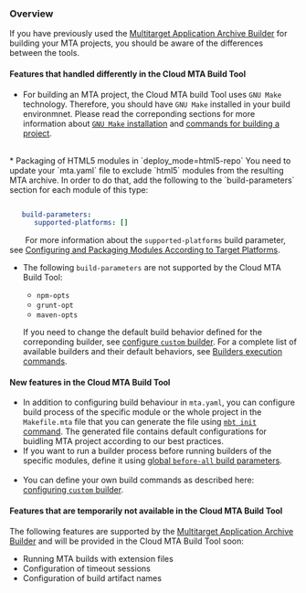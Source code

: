 ### Overview
If you have previously used the [Multitarget Application Archive Builder](https://help.sap.com/viewer/58746c584026430a890170ac4d87d03b/Cloud/en-US/ba7dd5a47b7a4858a652d15f9673c28d.html) for building your MTA projects, you should be aware of the differences between the tools.


#### Features that handled differently in the Cloud MTA Build Tool

* For building an MTA project, the Cloud MTA build Tool uses `GNU Make` technology. Therefore, you should have `GNU Make` installed in your build environmnet. Please read the correponding sections for more information about [`GNU Make` installation](makefile.md) and [commands for building a project](usage.md#how-to-build-an-mta-archive-from-the-project-sources). 
<br>
* Packaging of HTML5 modules in `deploy_mode=html5-repo`
You need to update your `mta.yaml` file to exclude `html5` modules from the resulting MTA archive. In order to do that, add the following to the `build-parameters` section for each  module of this type:

```yaml

   build-parameters:
      supported-platforms: []
```
&nbsp;&nbsp;&nbsp;&nbsp;&nbsp;&nbsp; For more information about the `supported-platforms` build parameter, see [Configuring and Packaging Modules According to Target Platforms](configuration.md#configuring-and-packaging-modules-according-to-target-platforms).
<br>
* The following `build-parameters` are not supported by the Cloud MTA Build Tool: <ul><li>`npm-opts`<li>`grunt-opt`<li>`maven-opts`</ul>

  If you need to change the default build behavior defined for the correponding builder, see [configure `custom` builder](configuration.md#configuring-the-custom-builder).
  For a complete list of available builders and their default behaviors, see [Builders execution commands](https://github.com/SAP/cloud-mta-build-tool/blob/master/configs/builder_type_cfg.yaml).
  <br>

#### New features in the Cloud MTA Build Tool

* In addition to configuring build behaviour in `mta.yaml`, you can configure build process of the specific module or the whole project in the `Makefile.mta` file that you can generate the file using [`mbt init` command](usage.md#cloud-mta-build-tool-commands). The generated file contains default configurations for buidling MTA project according to our best practices.
&nbsp;
* If you want to run a builder process before running builders of the specific modules, define it using [global `before-all` build parameters](configuration.md#configuring-global-build).  
&nbsp; 
* You can define your own build commands as described here: [configuring `custom` builder](configuration.md#configuring-the-custom-builder). 
&nbsp; 

#### Features that are temporarily not available in the Cloud MTA Build Tool

The following features are supported by the [Multitarget Application Archive Builder](https://help.sap.com/viewer/58746c584026430a890170ac4d87d03b/Cloud/en-US/ba7dd5a47b7a4858a652d15f9673c28d.html) and will be provided in the Cloud MTA Build Tool soon:


* Running MTA builds with extension files
* Configuration of timeout sessions
* Configuration of build artifact names
